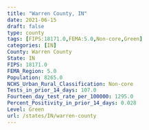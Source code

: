 ```yaml
---
title: "Warren County, IN"
date: 2021-06-15
draft: false
type: county
tags: [FIPS:18171.0,FEMA:5.0,Non-core,Green]
categories: [IN]
County: Warren County
State: IN
FIPS: 18171.0
FEMA_Region: 5.0
Population: 8265.0
NCHS_Urban_Rural_Classification: Non-core
Tests_in_prior_14_days: 107.0
Fourteen_day_test_rate_per_100000: 1295.0
Percent_Positivity_in_prior_14_days: 0.028
Level: Green
url: /states/IN/warren-county
---
```



